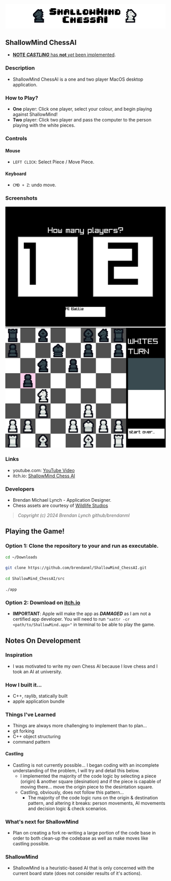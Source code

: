 ![ShallowMind: ChessAI](./Resources/banner.png)

## ShallowMind ChessAI

* [**NOTE** ***CASTLING*** has **not** *yet* been implemented](#castling).

### Description
* ShallowMind ChessAI is a one and two player MacOS desktop application.

### How to Play?
* **One** player: Click one player, select your colour, and begin playing against ShallowMind!
* **Two** player: Click two player and pass the computer to the person playing with the white pieces.

### Controls
#### Mouse
* `LEFT CLICK`: Select Piece / Move Piece.
#### Keyboard
*  `CMD + Z`: undo move.

### Screenshots
![players](./Resources/players.png)
![board](./Resources/board.png)

### Links
 - youtube.com: [YouTube Video](https://www.youtube.com/channel/UCnr_HtDpLTYRbjR-2wZvfKQ)
 - itch.io: [ShallowMind Chess AI](https://badongo.itch.io/shallowmind-chessai)

### Developers
 - Brendan Michael Lynch - Application Designer.
 - Chess assets are courtesy of [Wildlife Studios](https://wildlifestudios.itch.io/chess-set-pixel-art)

> *Copyright (c) 2024 Brendan Lynch github/brendanml*

## Playing the Game!
### Option 1: Clone the repository to your and run as executable.
```zsh
cd ~/Downloads

git clone https://github.com/brendanml/ShallowMind_ChessAI.git

cd ShallowMind_ChessAI/src

./app
```
### Option 2: Download on [itch.io](https://badongo.itch.io/shallowmind-chessai)
- **IMPORTANT**: Apple will make the app as ***DAMAGED*** as I am not a certified app developer. You will need to run `"xattr -cr <path/to/ShallowMind.app>"` in terminal to be able to play the game.


## Notes On Development

### Inspiration
- I was motivated to write my own Chess AI because I love chess and I took an AI at university.

### How I built it...
- C++, raylib, statically built
- apple application bundle

### Things I've Learned
- Things are always more challenging to implement than to plan...
- git forking
- C++ object structuring
- command pattern

#### Castling
* Castling is not currently possible... I began coding with an incomplete understanding of the problem, I will try and detail this below.
  * I implemented the majority of the code logic by selecting a piece (origin) & another square (desination) and if the piece is capable of moving there... move the origin piece to the desintation square.
  * Castling, obviously, does not follow this pattern...
    * The majority of the code logic runs on the origin & destination pattern, and altering it breaks: person movements, AI movements and decision logic & check scenarios.

### What's next for ShallowMind
- Plan on creating a fork re-writing a large portion of the code base in order to both clean-up the codebase as well as make moves like castling possible.

### ShallowMind
- ShallowMind is a heuristic-based AI that is only concerned with the current board state (does not consider results of it's actions).

